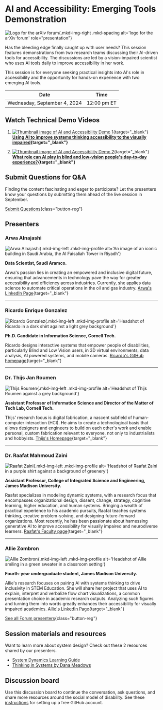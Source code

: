 # AI and Accessibility: Emerging Tools Demonstration

![Logo for the arXiv forum](../../assets/arxiv-forum-logo-full-2024.svg){.mkd-img-right .mkd-spacing alt='logo for the arXiv forum' role="presentation"}

Has the bleeding edge finally caught up with user needs? This session features demonstrations from two research teams discussing their AI-driven tools for accessibility. The discussions are led by a vision-impaired scientist who uses AI tools daily to improve accessibility in her work.

This session is for everyone seeking practical insights into AI's role in accessibility and the opportunity for hands-on experience with two emerging AI tools.

| Date | Time |
|---|---|
| Wednesday, September 4, 2024  | 12:00 pm ET |

## Watch Technical Demo Videos
<div class="mkd-ordered-list-third" markdown="1">

1. [![Thumbnail image of AI and Accessibility Demo 1](/assets/video/AI-CREATE.png)](https://youtu.be/kUsk7wVVQAo?si=vCo1DU3yj0W0tJYv){target="_blank"}
    **[Using AI to improve systems thinking accessibility to the visually impaired](https://youtu.be/kUsk7wVVQAo?si=vCo1DU3yj0W0tJYv){target="_blank"}**

2. [![Thumbnail image of AI and Accessibility Demo 2](/assets/video/AI-Visuals.png)](https://youtu.be/nNnXwqScxw4?si=_xZNBJWn5nAtGc3V){target="_blank"}
    **[What role can AI play in blind and low-vision people's day-to-day experience?](https://youtu.be/nNnXwqScxw4?si=_xZNBJWn5nAtGc3V){target="_blank"}**
</div>

## Submit Questions for Q&A
Finding the content fascinating and eager to participate? Let the presenters know your questions by submitting them ahead of the live session in September.

[Submit Questions](https://cornell.ca1.qualtrics.com/jfe/form/SV_bBqisDGVGcrzQeq){class="button-reg"}

## Presenters

### Arwa Alnajashi

![Arwa Alnajashi](../assets/profile/arwa.jpg){.mkd-img-left .mkd-img-profile alt='An image of an iconic building in Saudi Arabia, the Al Faisaliah Tower in Riyadh'}

**Data Scientist, Saudi Aramco.**

Arwa's passion lies in creating an empowered and inclusive digital future, ensuring that advancements in technology pave the way for greater accessibility and efficiency across industries. Currently, she applies data science to automate critical operations in the oil and gas industry. [Arwa's LinkedIn Page](https://sa.linkedin.com/in/arwa-alnajashi-84b1541a2?trk=people-guest_people_search-card){target="_blank"}

---

### Ricardo Enrique Gonzalez
![Ricardo Gonzalez](../assets/profile/ricardo.jpg){.mkd-img-left .mkd-img-profile alt='Headshot of Ricardo in a dark shirt against a light grey background'}

**Ph.D. Candidate in Information Science, Cornell Tech.**

Ricardo designs interactive systems that empower people of disabilities, particularly Blind and Low Vision users, in 3D virtual environments, data analysis, AI powered systems, and mobile cameras. [Ricardo's GitHub homepage](https://rgonzalezp.github.io/){target="_blank"}

---

### Dr. Thijs Jan Roumen

![Thijs Roumen](../assets/profile/thijs.jpg){.mkd-img-left .mkd-img-profile alt='Headshot of Thijs Roumen against a grey background'}

**Assistant Professor of Information Science and Director of the Matter of Tech Lab, Cornell Tech.**

Thijs' research focus is digital fabrication, a nascent subfield of human-computer interaction (HCI). He aims to create a technological basis that allows designers and engineers to build on each other's work and enable personal, custom fabrication relevant to everyone, not only to industrialists and hobbyists. [Thijs's Homepage](http://thijsroumen.eu/){target="_blank"}

---

### Dr. Raafat Mahmoud Zaini
![Raafat Zaini](../assets/profile/raafat.jpg){.mkd-img-left .mkd-img-profile alt='Headshot of Raafat Zaini in a purple shirt against a background of greenery'}

**Assistant Professor, College of Integrated Science and Engineering, James Madison University.**

Raafat specializes in modeling dynamic systems, with a research focus that encompasses organizational design, dissent, change, strategy, cognitive learning, higher education, and human systems. Bringing a wealth of practical experience to his academic pursuits, Raafat teaches systems thinking, creative problem-solving, and designing future-forward organizations. Most recently, he has been passionate about harnessing generative AI to improve accessibility for visually impaired and neurodiverse learners. [Raafat's Faculty page](https://www.jmu.edu/cise/people/faculty/zaini-raafat.shtml){target="_blank"}

---

### Allie Zombron
![Allie Zombron](../assets/profile/allie.jpg){.mkd-img-left .mkd-img-profile alt='Headshot of Allie  smiling in a green sweater in a classroom setting'}

**Fourth-year undergraduate student, James Madison University.**

Allie's research focuses on pairing AI with systems thinking to drive inclusivity in STEM Education. She will share her project that uses AI to explain, interpret and verbalize flow chart visualizations, a common presentation choice in academic research outputs. Analyzing such figures and turning them into words greatly enhances their accessibility for visually impaired academics. [Allie's LinkedIn Page](https://www.linkedin.com/in/allie-zombron-87394a290/){target="_blank"}

[See all Forum presenters](presenters){class="button-reg"}

## Session materials and resources
Want to learn more about system design? Check out these 2 resources shared by our presenters.

- [System Dynamics Learning Guide](https://pressbooks.lib.jmu.edu/sdlearningguide/)
- [Thinking in Systems by Dana Meadows](https://research.fit.edu/media/site-specific/researchfitedu/coast-climate-adaptation-library/climate-communications/psychology-amp-behavior/Meadows-2008.-Thinking-in-Systems.pdf)


## Discussion board
Use this discussion board to continue the conversation, ask questions, and share more resources around the social model of disability. See these [instructions](discussion-board.md) for setting up a free GitHub account.
